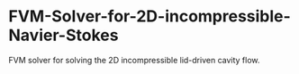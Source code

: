 # FVM-Solver-for-2D-incompressible-Navier-Stokes
FVM solver for solving the 2D incompressible lid-driven cavity flow.
